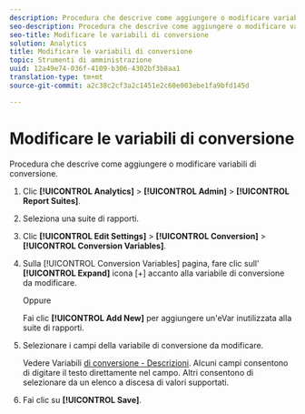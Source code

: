 ```yaml
---
description: Procedura che descrive come aggiungere o modificare variabili di conversione.
seo-description: Procedura che descrive come aggiungere o modificare variabili di conversione.
seo-title: Modificare le variabili di conversione
solution: Analytics
title: Modificare le variabili di conversione
topic: Strumenti di amministrazione
uuid: 12a49e74-036f-4109-b306-4302bf3b8aa1
translation-type: tm+mt
source-git-commit: a2c38c2cf3a2c1451e2c60e003ebe1fa9bfd145d

---
```



# Modificare le variabili di conversione

Procedura che descrive come aggiungere o modificare variabili di conversione.

1. Clic **[!UICONTROL Analytics]** &gt; **[!UICONTROL Admin]** &gt; **[!UICONTROL Report Suites]**.
1. Seleziona una suite di rapporti.
1. Clic **[!UICONTROL Edit Settings]** &gt; **[!UICONTROL Conversion]** &gt; **[!UICONTROL Conversion Variables]**.
1. Sulla [!UICONTROL Conversion Variables] pagina, fare clic sull’ **[!UICONTROL Expand]** icona [+] accanto alla variabile di conversione da modificare.

   Oppure

   Fai clic **[!UICONTROL Add New]** per aggiungere un'eVar inutilizzata alla suite di rapporti.
1. Selezionare i campi della variabile di conversione da modificare.

   Vedere Variabili [di conversione - Descrizioni](../../../admin/admin/conversion-var-admin/conversion-var-admin.md#section_7C317BB0287A4B8EB0A1A4ECC40627BF). Alcuni campi consentono di digitare il testo direttamente nel campo. Altri consentono di selezionare da un elenco a discesa di valori supportati.
1. Fai clic su **[!UICONTROL Save]**.

